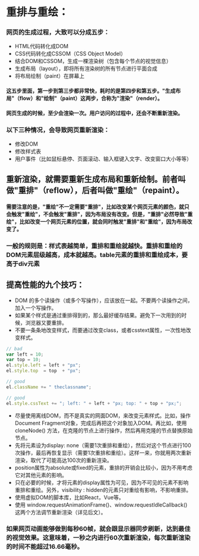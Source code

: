 <!--
 * @Description: 
 * @Author: 曹俊
 * @Date: 2022-08-29 20:51:28
 * @LastEditors: 曹俊
 * @LastEditTime: 2022-08-29 21:40:23
-->
# 重排与重绘：

### 网页的生成过程，大致可以分成五步：

- HTML代码转化成DOM
- CSS代码转化成CSSOM（CSS Object Model）
- 结合DOM和CSSOM，生成一棵渲染树（包含每个节点的视觉信息）
- 生成布局（layout），即将所有渲染树的所有节点进行平面合成
- 将布局绘制（paint）在屏幕上

#### 这五步里面，第一步到第三步都非常快，耗时的是第四步和第五步。"生成布局"（flow）和"绘制"（paint）这两步，合称为"渲染"（render）。

#### 网页生成的时候，至少会渲染一次。用户访问的过程中，还会不断重新渲染。

### 以下三种情况，会导致网页重新渲染：

- 修改DOM
- 修改样式表
- 用户事件（比如鼠标悬停、页面滚动、输入框键入文字、改变窗口大小等等）

## 重新渲染，就需要重新生成布局和重新绘制。前者叫做"重排"（reflow），后者叫做"重绘"（repaint）。

#### 需要注意的是，"重绘"不一定需要"重排"，比如改变某个网页元素的颜色，就只会触发"重绘"，不会触发"重排"，因为布局没有改变。但是，"重排"必然导致"重绘"，比如改变一个网页元素的位置，就会同时触发"重排"和"重绘"，因为布局改变了。

### 一般的规则是：样式表越简单，重排和重绘就越快。重排和重绘的DOM元素层级越高，成本就越高。table元素的重排和重绘成本，要高于div元素


## 提高性能的九个技巧：
- DOM 的多个读操作（或多个写操作），应该放在一起。不要两个读操作之间，加入一个写操作。
- 如果某个样式是通过重排得到的，那么最好缓存结果。避免下一次用到的时候，浏览器又要重排。
- 不要一条条地改变样式，而要通过改变class，或者csstext属性，一次性地改变样式。
```js
// bad
var left = 10;
var top = 10;
el.style.left = left + "px";
el.style.top  = top  + "px";

// good 
el.className += " theclassname";

// good
el.style.cssText += "; left: " + left + "px; top: " + top + "px;";
```
- 尽量使用离线DOM，而不是真实的网面DOM，来改变元素样式。比如，操作Document Fragment对象，完成后再把这个对象加入DOM。再比如，使用 cloneNode() 方法，在克隆的节点上进行操作，然后再用克隆的节点替换原始节点。
- 先将元素设为display: none（需要1次重排和重绘），然后对这个节点进行100次操作，最后再恢复显示（需要1次重排和重绘）。这样一来，你就用两次重新渲染，取代了可能高达100次的重新渲染。
- position属性为absolute或fixed的元素，重排的开销会比较小，因为不用考虑它对其他元素的影响。
- 只在必要的时候，才将元素的display属性为可见，因为不可见的元素不影响重排和重绘。另外，visibility : hidden的元素只对重绘有影响，不影响重排。
- 使用虚拟DOM的脚本库，比如React，Vue等。
- 使用 window.requestAnimationFrame()、window.requestIdleCallback() 这两个方法调节重新渲染（详见后文）。
### 如果网页动画能够做到每秒60帧，就会跟显示器同步刷新，达到最佳的视觉效果。这意味着，一秒之内进行60次重新渲染，每次重新渲染的时间不能超过16.66毫秒。